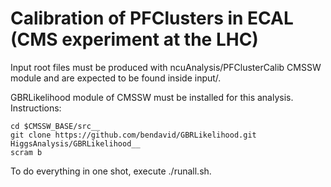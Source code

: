 # Calibration of PFClusters in ECAL (CMS experiment at the LHC)

Input root files must be produced with ncuAnalysis/PFClusterCalib CMSSW module
and are expected to be found inside input/.

GBRLikelihood module of CMSSW must be installed for this analysis. Instructions:

    cd $CMSSW_BASE/src__
    git clone https://github.com/bendavid/GBRLikelihood.git HiggsAnalysis/GBRLikelihood__
    scram b

To do everything in one shot, execute ./runall.sh.
